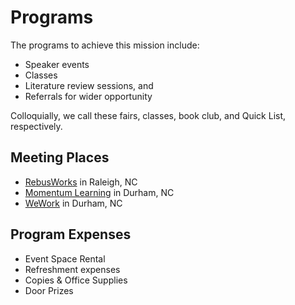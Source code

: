# Programs

The programs to achieve this mission include:

* Speaker events
* Classes
* Literature review sessions, and
* Referrals for wider opportunity

Colloquially, we call these fairs, classes, book club, and Quick List, respectively.

## Meeting Places
* [RebusWorks](../ProgramsHandbook/MeetUsAtRebusWorks.md) in Raleigh, NC
* [Momentum Learning](../ProgramsHandbook/MeetUsAtMomentum.md) in Durham, NC
* [WeWork](../ProgramsHandbook/MeetUsAtWeWork.md) in Durham, NC

## Program Expenses

* Event Space Rental
* Refreshment expenses
* Copies & Office Supplies
* Door Prizes
